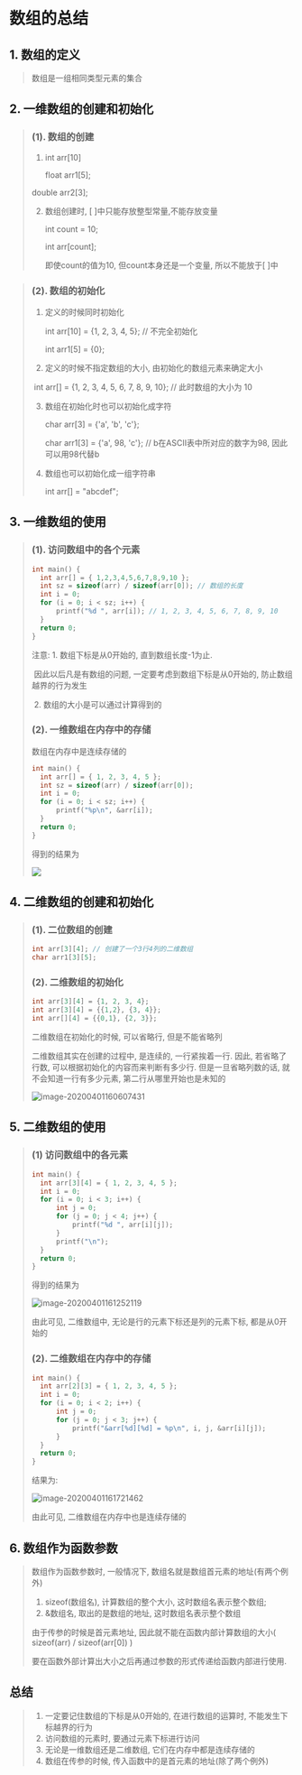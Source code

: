 # 数组的总结

## 1. 数组的定义

> 数组是一组相同类型元素的集合

## 2. 一维数组的创建和初始化

> ### (1). 数组的创建
>
> 1.  int arr[10]
>
>     float arr1[5];
>
>    double arr2[3];
>
> 2. 数组创建时, [ ]中只能存放整型常量,不能存放变量
>
>    int count = 10;
>
>    int arr[count];
>
>    即使count的值为10, 但count本身还是一个变量, 所以不能放于[ ]中

> ### (2). 数组的初始化
>
> 1. 定义的时候同时初始化
>
>    int arr[10] = {1, 2, 3, 4, 5};  // 不完全初始化
>
>    int arr1[5] = {0};
>
> 2. 定义的时候不指定数组的大小, 由初始化的数组元素来确定大小
>
> ​       int arr[] = {1, 2, 3, 4, 5, 6, 7, 8, 9, 10};  // 此时数组的大小为 10
>
> 3. 数组在初始化时也可以初始化成字符
>
>    char arr[3] = {'a', 'b', 'c'};
>
>    char arr1[3] = {'a', 98, 'c'};  // b在ASCII表中所对应的数字为98, 因此可以用98代替b
>
> 4. 数组也可以初始化成一组字符串
>
>    int arr[] = "abcdef";

## 3. 一维数组的使用

> ###  (1). 访问数组中的各个元素
>
> ```c
> int main() {
> 	int arr[] = { 1,2,3,4,5,6,7,8,9,10 };
> 	int sz = sizeof(arr) / sizeof(arr[0]); // 数组的长度
> 	int i = 0;
> 	for (i = 0; i < sz; i++) {
> 		printf("%d ", arr[i]); // 1, 2, 3, 4, 5, 6, 7, 8, 9, 10
> 	}
> 	return 0;
> }
> ```
>
> 注意: 1. 数组下标是从0开始的, 直到数组长度-1为止. 
>
> ​              因此以后凡是有数组的问题, 一定要考虑到数组下标是从0开始的, 防止数组越界的行为发生
>
> ​          2. 数组的大小是可以通过计算得到的
>
> ### (2). 一维数组在内存中的存储
>
> 数组在内存中是连续存储的
>
> ```c
> int main() {
> 	int arr[] = { 1, 2, 3, 4, 5 };
> 	int sz = sizeof(arr) / sizeof(arr[0]);
> 	int i = 0;
> 	for (i = 0; i < sz; i++) {
> 		printf("%p\n", &arr[i]);
> 	}
> 	return 0;
> }
> ```
>
> 得到的结果为
>
> ![](C:\Users\Huyue\AppData\Roaming\Typora\typora-user-images\image-20200401155252386.png)

## 4. 二维数组的创建和初始化

> ### (1). 二位数组的创建
>
> ```c
> int arr[3][4]; // 创建了一个3行4列的二维数组
> char arr1[3][5];
> ```
>
> ### (2). 二维数组的初始化
>
> ```c
> int arr[3][4] = {1, 2, 3, 4};
> int arr[3][4] = {{1,2}, {3, 4}};
> int arr[][4] = {{0,1}, {2, 3}}; 
> ```
>
> 二维数组在初始化的时候, 可以省略行, 但是不能省略列
>
> 二维数组其实在创建的过程中, 是连续的, 一行紧挨着一行. 因此, 若省略了行数, 可以根据初始化的内容而来判断有多少行. 但是一旦省略列数的话, 就不会知道一行有多少元素, 第二行从哪里开始也是未知的
>
> ![image-20200401160607431](C:\Users\Huyue\AppData\Roaming\Typora\typora-user-images\image-20200401160607431.png) 

## 5. 二维数组的使用

> ### (1) 访问数组中的各元素
>
> ```c
> int main() {
> 	int arr[3][4] = { 1, 2, 3, 4, 5 };
> 	int i = 0;
> 	for (i = 0; i < 3; i++) {
> 		int j = 0;
> 		for (j = 0; j < 4; j++) {
> 			printf("%d ", arr[i][j]);
> 		}
> 		printf("\n");
> 	}
> 	return 0;
> }
> ```
>
> 得到的结果为
>
> ![image-20200401161252119](C:\Users\Huyue\AppData\Roaming\Typora\typora-user-images\image-20200401161252119.png)
>
> 由此可见, 二维数组中, 无论是行的元素下标还是列的元素下标, 都是从0开始的
>
> ### (2). 二维数组在内存中的存储
>
> ```c
> int main() {
> 	int arr[2][3] = { 1, 2, 3, 4, 5 };
> 	int i = 0;
> 	for (i = 0; i < 2; i++) {
> 		int j = 0;
> 		for (j = 0; j < 3; j++) {
> 			printf("&arr[%d][%d] = %p\n", i, j, &arr[i][j]);
> 		}
> 	}
> 	return 0;
> }
> ```
>
> 结果为:
>
> ![image-20200401161721462](C:\Users\Huyue\AppData\Roaming\Typora\typora-user-images\image-20200401161721462.png)
>
> 由此可见, 二维数组在内存中也是连续存储的

## 6. 数组作为函数参数

> 数组作为函数参数时, 一般情况下, 数组名就是数组首元素的地址(有两个例外)
>
> 1. sizeof(数组名), 计算数组的整个大小, 这时数组名表示整个数组;
> 2. &数组名, 取出的是数组的地址, 这时数组名表示整个数组
>
> 由于传参的时候是首元素地址, 因此就不能在函数内部计算数组的大小(  sizeof(arr) / sizeof(arr[0])  )
>
> 要在函数外部计算出大小之后再通过参数的形式传递给函数内部进行使用.

## 总结

> 1. 一定要记住数组的下标是从0开始的, 在进行数组的运算时, 不能发生下标越界的行为
> 2. 访问数组的元素时, 要通过元素下标进行访问
> 3. 无论是一维数组还是二维数组, 它们在内存中都是连续存储的
> 4. 数组在传参的时候, 传入函数中的是首元素的地址(除了两个例外)
>
> 